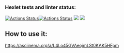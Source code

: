### Hexlet tests and linter status:
[![Actions Status](https://github.com/MarieTask/java-project-71/workflows/hexlet-check/badge.svg)](https://github.com/MarieTask/java-project-71/actions)[![Actions Status](https://github.com/MarieTask/java-project-71/workflows/main/badge.svg)](https://github.com/MarieTask/java-project-71/actions) <a href="https://codeclimate.com/github/MarieTask/java-project-71/maintainability"><img src="https://api.codeclimate.com/v1/badges/008809d137859f906e03/maintainability" /></a> <a href="https://codeclimate.com/github/MarieTask/java-project-71/test_coverage"><img src="https://api.codeclimate.com/v1/badges/008809d137859f906e03/test_coverage" /></a>

## How to use it:
https://asciinema.org/a/L4Lo45GVAeojmLSt0KAK5HFpm

